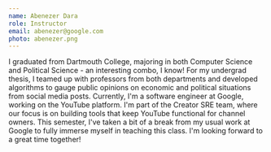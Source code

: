 ```yaml
---
name: Abenezer Dara
role: Instructor
email: abenezer@google.com
photo: abenezer.png
---
```


I graduated from Dartmouth College, majoring in both Computer Science and Political Science - an interesting combo, I know! For my undergrad thesis, I teamed up with professors from both departments and developed algorithms to gauge public opinions on economic and political situations from social media posts. Currently, I'm a software engineer at Google, working on the YouTube platform. I'm part of the Creator SRE team, where our focus is on building tools that keep YouTube functional for channel owners. This semester, I've taken a bit of a break from my usual work at Google to fully immerse myself in teaching this class. I'm looking forward to a great time together!